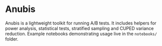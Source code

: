 # Anubis

Anubis is a lightweight toolkit for running A/B tests. It includes helpers for
power analysis, statistical tests, stratified sampling and CUPED variance
reduction. Example notebooks demonstrating usage live in the `notebooks/`
folder.
